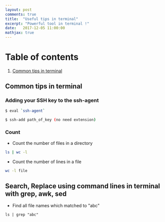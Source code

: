 ```yaml
---
layout: post
comments: true
title:  "Useful tips in terminal"
excerpt: "Powerful tool in terminal !"
date:   2017-12-05 11:00:00
mathjax: true
---
```

# Table of contents
1. [Common tips in terminal](#common-tip-terminal)



## Common tips in terminal <a name="common-tip-terminal">
### Adding your SSH key to the ssh-agent
  
``` bash
$ eval `ssh-agent`
```

``` bash
$ ssh-add path_of_key (no need extension)
```


### Count

* Count the number of files in a directory

``` bash
ls | wc -l

```

* Count the number of lines in a file 

``` bash
wc -l file

```

## Search, Replace using command lines in terminal with grep, awk, sed

* Find all file names which matched to "abc" 

```
ls | grep "abc"

```
